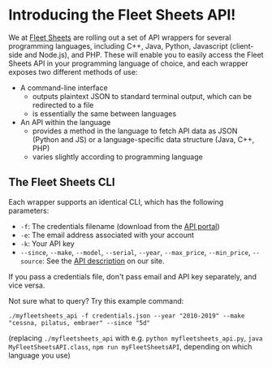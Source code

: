 # Introducing the Fleet Sheets API!

We at [Fleet Sheets](https://www.myfleetsheets.com/) are rolling out a set of API wrappers for several programming languages, 
including C++, Java, Python, Javascript (client-side and Node.js), and PHP. These will enable you to easily access the Fleet Sheets API
in your programming language of choice, and each wrapper exposes two different methods of use:

 * A command-line interface
   * outputs plaintext JSON to standard terminal output, which can be redirected to a file
   * is essentially the same between languages
 * An API within the language
   * provides a method in the language to fetch API data as JSON (Python and JS) or a language-specific data structure (Java, C++, PHP)
   * varies slightly according to programming language

## The Fleet Sheets CLI

Each wrapper supports an identical CLI, which has the following parameters:

 * `-f`: The credentials filename (download from the [API portal](https://www.myfleetsheets.com/api/portal))
 * `-e`: The email address associated with your account
 * `-k`: Your API key
 * `--since`, `--make`, `--model`, `--serial`, `--year`, `--max_price`, `--min_price`, `--source`: See the [API description](https://api.myfleetsheets.com/api/) on our site.

If you pass a credentials file, don't pass email and API key separately, and vice versa.

Not sure what to query? Try this example command:

`./myfleetsheets_api -f credentials.json --year "2010-2019" --make "cessna, pilatus, embraer" --since "5d"`

(replacing `./myfleetsheets_api` with e.g. `python myfleetsheets_api.py`, `java MyFleetSheetsAPI.class`, `npm run myFleetSheetsAPI`, 
depending on which language you use)
